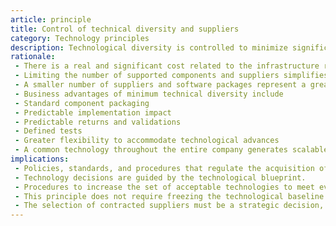 ```yaml
---
article: principle
title: Control of technical diversity and suppliers
category: Technology principles
description: Technological diversity is controlled to minimize significant costs related to the maintenance of expertise and connectivity between several different processing environments. Supplier management must focus on the lowest number of suppliers possible to meet business needs and reduce risks.
rationale: 
 - There is a real and significant cost related to the infrastructure required to support alternative technologies for processing environments. There are other infrastructure costs to maintain the architecture of multiple interconnected processors.
 - Limiting the number of supported components and suppliers simplifies and reduces maintenance and management costs.
 - A smaller number of suppliers and software packages represent a greater ease and lower integration costs.
 - Business advantages of minimum technical diversity include
 - Standard component packaging
 - Predictable implementation impact
 - Predictable returns and validations
 - Defined tests
 - Greater flexibility to accommodate technological advances
 - A common technology throughout the entire company generates scalable economic savings for the company. Technical management and support costs are better controlled when limited resources focus exclusively on this shared technology set.
implications:
 - Policies, standards, and procedures that regulate the acquisition of technology or contracting with new suppliers must be directly bound to this principle.
 - Technology decisions are guided by the technological blueprint.
 - Procedures to increase the set of acceptable technologies to meet evolved requirements must be developed and implemented.
 - This principle does not require freezing the technological baseline. Technological advances are welcome and incorporated into the technological blueprint when they are compatible with current infrastructures, are likely to improve operating efficiency, or there is a need to increase capacity.
 - The selection of contracted suppliers must be a strategic decision, always considering other types of services that could be provided by the same supplier.
---
```

